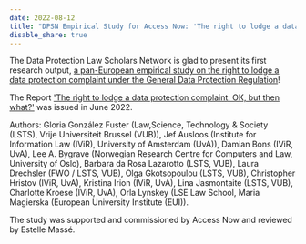 ```yaml
---
date: 2022-08-12
title: "DPSN Empirical Study for Access Now: 'The right to lodge a data protection complaint: OK, but then what?'!"
disable_share: true
---
```



The Data Protection Law Scholars Network is glad to present its first research output, [a pan-European empirical study 
on the right to lodge a data protection complaint under the General Data Protection Regulation](https://www.accessnow.org/cms/assets/uploads/2022/07/GDPR-Complaint-study.pdf)!

The Report ['The right to lodge a data protection complaint: OK, but then what?'](https://www.accessnow.org/cms/assets/uploads/2022/07/GDPR-Complaint-study.pdf) was issued in June 2022. 

Authors: Gloria González Fuster (Law,Science, Technology & Society (LSTS), Vrije Universiteit Brussel (VUB)), 
Jef Ausloos (Institute for Information Law (IViR), University of Amsterdam (UvA)), Damian Bons (IViR, UvA), 
Lee A. Bygrave (Norwegian Research Centre for Computers and Law, University of Oslo), Barbara da Rosa
Lazarotto (LSTS, VUB), Laura Drechsler (FWO / LSTS, VUB), Olga Gkotsopoulou (LSTS, VUB), Christopher Hristov (IViR, UvA), 
Kristina Irion (IViR, UvA), Lina Jasmontaite (LSTS, VUB), Charlotte Kroese (IViR, UvA), Orla Lynskey (LSE Law School, 
Maria Magierska (European University Institute (EUI)).

The study was supported and commissioned by Access Now and reviewed by Estelle Massé.
